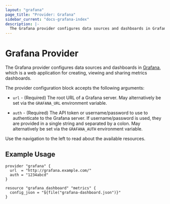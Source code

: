 ```yaml
---
layout: "grafana"
page_title: "Provider: Grafana"
sidebar_current: "docs-grafana-index"
description: |-
  The Grafana provider configures data sources and dashboards in Grafana.
---
```


# Grafana Provider

The Grafana provider configures data sources and dashboards in
[Grafana](http://grafana.org/), which is a web application for creating,
viewing and sharing metrics dashboards.

The provider configuration block accepts the following arguments:

* ``url`` - (Required) The root URL of a Grafana server. May alternatively be
  set via the ``GRAFANA_URL`` environment variable.

* ``auth`` - (Required) The API token or username/password to use to
  authenticate to the Grafana server. If username/password is used, they
  are provided in a single string and separated by a colon. May alternatively
  be set via the ``GRAFANA_AUTH`` environment variable.

Use the navigation to the left to read about the available resources.

## Example Usage

```hcl
provider "grafana" {
  url  = "http://grafana.example.com/"
  auth = "1234abcd"
}

resource "grafana_dashboard" "metrics" {
  config_json = "${file("grafana-dashboard.json")}"
}
```
